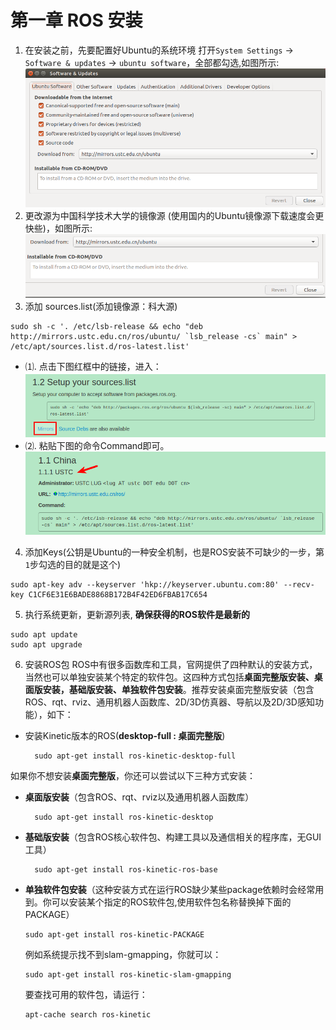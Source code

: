 # 第一章   ROS 安装

1. 在安装之前，先要配置好Ubuntu的系统环境
打开`System Settings` -> `Software & updates` -> `ubuntu software`，全部都勾选,如图所示:
![1.0](picture/1-0.png)
2. 更改源为中国科学技术大学的镜像源  (使用国内的Ubuntu镜像源下载速度会更快些)，如图所示:
![1.1](picture/1-1.png)
3. 添加 sources.list(添加镜像源：科大源)
```
sudo sh -c '. /etc/lsb-release && echo "deb http://mirrors.ustc.edu.cn/ros/ubuntu/ `lsb_release -cs` main" > /etc/apt/sources.list.d/ros-latest.list'
```
 * ⑴. 点击下图红框中的链接，进入： 
![1.2](picture/1-2.png)
 * ⑵. 粘贴下图的命令Command即可。
![1.3](picture/1-3.png)
4. 添加Keys(公钥是Ubuntu的一种安全机制，也是ROS安装不可缺少的一步，第`1`步勾选的目的就是这个)
```
sudo apt-key adv --keyserver 'hkp://keyserver.ubuntu.com:80' --recv-key C1CF6E31E6BADE8868B172B4F42ED6FBAB17C654
```
5. 执行系统更新，更新源列表,  **确保获得的ROS软件是最新的**
```
sudo apt update 
sudo apt upgrade 
```
6. 安装ROS包
ROS中有很多函数库和工具，官网提供了四种默认的安装方式，当然也可以单独安装某个特定的软件包。这四种方式包括**桌面完整版安装、桌面版安装，基础版安装、单独软件包安装**。推荐安装桌面完整版安装（包含ROS、rqt、rviz、通用机器人函数库、2D/3D仿真器、导航以及2D/3D感知功能），如下：
* 安装Kinetic版本的ROS(**desktop-full : 桌面完整版**)
  ```
    sudo apt-get install ros-kinetic-desktop-full 
  ```
如果你不想安装**桌面完整版**，你还可以尝试以下三种方式安装：
- **桌面版安装**（包含ROS、rqt、rviz以及通用机器人函数库）
  ```
    sudo apt-get install ros-kinetic-desktop
  ```
- **基础版安装**（包含ROS核心软件包、构建工具以及通信相关的程序库，无GUI工具）
  ```
    sudo apt-get install ros-kinetic-ros-base
  ```
- **单独软件包安装**（这种安装方式在运行ROS缺少某些package依赖时会经常用到。你可以安装某个指定的ROS软件包,使用软件包名称替换掉下面的PACKAGE）
  ``` 
  sudo apt-get install ros-kinetic-PACKAGE 
  ```
    例如系统提示找不到slam-gmapping，你就可以：
  ```
  sudo apt-get install ros-kinetic-slam-gmapping
  ```
  要查找可用的软件包，请运行：
  ```
  apt-cache search ros-kinetic
  ```
